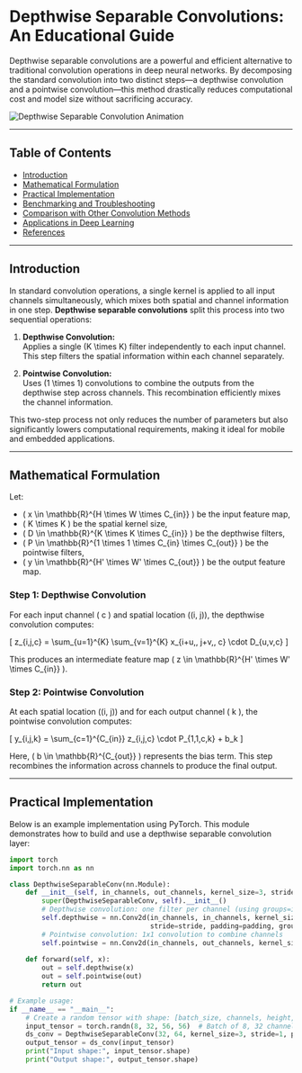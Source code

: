 # Depthwise Separable Convolutions: An Educational Guide

Depthwise separable convolutions are a powerful and efficient alternative to traditional convolution operations in deep neural networks. By decomposing the standard convolution into two distinct steps—a depthwise convolution and a pointwise convolution—this method drastically reduces computational cost and model size without sacrificing accuracy.

![Depthwise Separable Convolution Animation](https://github.com/ZaGrayWolf/Types_of_Convolutions/blob/main/Depthwise_Separable_Convolutions/depthwise-separable-convolution-animation-3x3-kernel.gif)

---

## Table of Contents

- [Introduction](#introduction)
- [Mathematical Formulation](#mathematical-formulation)
- [Practical Implementation](#practical-implementation)
- [Benchmarking and Troubleshooting](#benchmarking-and-troubleshooting)
- [Comparison with Other Convolution Methods](#comparison-with-other-convolution-methods)
- [Applications in Deep Learning](#applications-in-deep-learning)
- [References](#references)

---

## Introduction

In standard convolution operations, a single kernel is applied to all input channels simultaneously, which mixes both spatial and channel information in one step. **Depthwise separable convolutions** split this process into two sequential operations:

1. **Depthwise Convolution:**  
   Applies a single \(K \times K\) filter independently to each input channel. This step filters the spatial information within each channel separately.

2. **Pointwise Convolution:**  
   Uses \(1 \times 1\) convolutions to combine the outputs from the depthwise step across channels. This recombination efficiently mixes the channel information.

This two-step process not only reduces the number of parameters but also significantly lowers computational requirements, making it ideal for mobile and embedded applications.

---

## Mathematical Formulation

Let:
- \( x \in \mathbb{R}^{H \times W \times C_{in}} \) be the input feature map,
- \( K \times K \) be the spatial kernel size,
- \( D \in \mathbb{R}^{K \times K \times C_{in}} \) be the depthwise filters,
- \( P \in \mathbb{R}^{1 \times 1 \times C_{in} \times C_{out}} \) be the pointwise filters,
- \( y \in \mathbb{R}^{H' \times W' \times C_{out}} \) be the output feature map.

### Step 1: Depthwise Convolution

For each input channel \( c \) and spatial location \((i, j)\), the depthwise convolution computes:

\[
z_{i,j,c} = \sum_{u=1}^{K} \sum_{v=1}^{K} x_{i+u,\, j+v,\, c} \cdot D_{u,v,c}
\]

This produces an intermediate feature map \( z \in \mathbb{R}^{H' \times W' \times C_{in}} \).

### Step 2: Pointwise Convolution

At each spatial location \((i, j)\) and for each output channel \( k \), the pointwise convolution computes:

\[
y_{i,j,k} = \sum_{c=1}^{C_{in}} z_{i,j,c} \cdot P_{1,1,c,k} + b_k
\]

Here, \( b \in \mathbb{R}^{C_{out}} \) represents the bias term. This step recombines the information across channels to produce the final output.

---

## Practical Implementation

Below is an example implementation using PyTorch. This module demonstrates how to build and use a depthwise separable convolution layer:

```python
import torch
import torch.nn as nn

class DepthwiseSeparableConv(nn.Module):
    def __init__(self, in_channels, out_channels, kernel_size=3, stride=1, padding=1):
        super(DepthwiseSeparableConv, self).__init__()
        # Depthwise convolution: one filter per channel (using groups=in_channels)
        self.depthwise = nn.Conv2d(in_channels, in_channels, kernel_size=kernel_size,
                                   stride=stride, padding=padding, groups=in_channels, bias=False)
        # Pointwise convolution: 1x1 convolution to combine channels
        self.pointwise = nn.Conv2d(in_channels, out_channels, kernel_size=1, bias=True)
    
    def forward(self, x):
        out = self.depthwise(x)
        out = self.pointwise(out)
        return out

# Example usage:
if __name__ == "__main__":
    # Create a random tensor with shape: [batch_size, channels, height, width]
    input_tensor = torch.randn(8, 32, 56, 56)  # Batch of 8, 32 channels, 56x56 spatial dimensions
    ds_conv = DepthwiseSeparableConv(32, 64, kernel_size=3, stride=1, padding=1)
    output_tensor = ds_conv(input_tensor)
    print("Input shape:", input_tensor.shape)
    print("Output shape:", output_tensor.shape)
